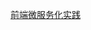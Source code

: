 [前端微服务化实践](https://blog.fundebug.com/2017/08/02/micro_frontend_development/?hmsr=toutiao.io&utm_medium=toutiao.io&utm_source=toutiao.io)